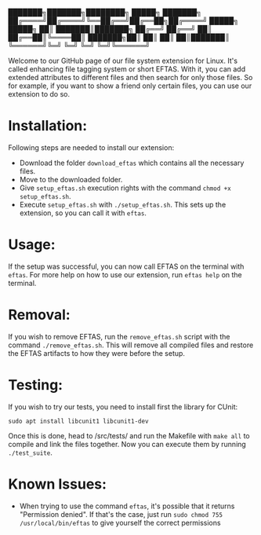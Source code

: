 
███████╗███████╗████████╗ █████╗ ███████╗ 
██╔════╝██╔════╝╚══██╔══╝██╔══██╗██╔════╝ 
█████╗  █████╗     ██║   ███████║███████╗ 
██╔══╝  ██╔══╝     ██║   ██╔══██║╚════██║ 
███████╗██║        ██║   ██║  ██║███████║ 
╚══════╝╚═╝        ╚═╝   ╚═╝  ╚═╝╚══════╝


Welcome to our GitHub page of our file system extension for Linux. It's called enhancing file tagging system
or short EFTAS. With it, you can add extended attributes to different files and then search for only those files.
So for example, if you want to show a friend only certain files, you can use our extension to do so.


Installation:
===============

Following steps are needed to install our extension:
- Download the folder `download_eftas` which contains all the necessary files.
- Move to the downloaded folder.
- Give `setup_eftas.sh` execution rights with the command `chmod +x setup_eftas.sh`.
- Execute `setup_eftas.sh` with `./setup_eftas.sh`. This sets up the extension, so you can call it with `eftas`.


Usage:
===============

If the setup was successful, you can now call EFTAS on the terminal with `eftas`.
For more help on how to use our extension, run `eftas help` on the terminal.


Removal:
===============

If you wish to remove EFTAS, run the `remove_eftas.sh` script with the command `./remove_eftas.sh`.
This will remove all compiled files and restore the EFTAS artifacts to how they were before the setup.


Testing:
===============

If you wish to try our tests, you need to install first the library for CUnit:
```[bash!]
sudo apt install libcunit1 libcunit1-dev
```
Once this is done, head to /src/tests/ and run the Makefile with `make all` to compile and link the files together.
Now you can execute them by running `./test_suite`.


Known Issues:
===============

- When trying to use the command `eftas`, it's possible that it returns "Permission denied". If that's the case,
just run `sudo chmod 755 /usr/local/bin/eftas` to give yourself the correct permissions